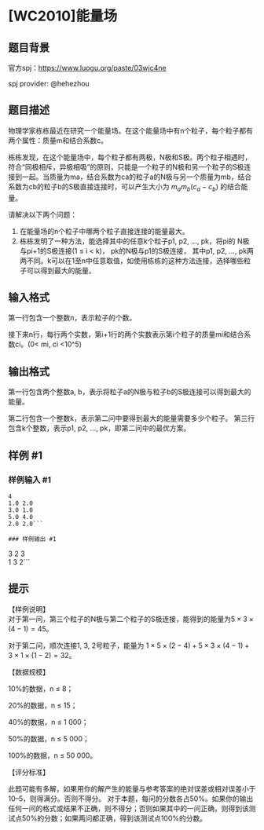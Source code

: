 # [WC2010]能量场

## 题目背景


官方spj：https://www.luogu.org/paste/03wjc4ne

spj provider: @hehezhou 

## 题目描述

物理学家栋栋最近在研究一个能量场。在这个能量场中有n个粒子，每个粒子都有两个属性：质量m和结合系数c。  

栋栋发现，在这个能量场中，每个粒子都有两极，N极和S极。两个粒子相遇时，符合“同极相斥，异极相吸”的原则，只能是一个粒子的N极和另一个粒子的S极连接到一起。当质量为ma，结合系数为ca的粒子a的N极与另一个质量为mb，结合系数为cb的粒子b的S极直接连接时，可以产生大小为  $m_a m_b (c_a - c_b)$  的结合能量。    

请解决以下两个问题：  
1. 在能量场的n个粒子中哪两个粒子直接连接的能量最大。  
2. 栋栋发明了一种方法，能选择其中的任意k个粒子p1, p2, …, pk，将pi的 N极与pi+1的S极连接(1 ≤ i < k)， pk的N极与p1的S极连接， 其中p1, p2, …, pk两两不同。k可以在1至n中任意取值，如使用栋栋的这种方法连接，选择哪些粒子可以得到最大的能量。

## 输入格式

第一行包含一个整数n，表示粒子的个数。 

 接下来n行，每行两个实数，第i+1行的两个实数表示第i个粒子的质量mi和结合系数ci。(0< mi, ci <10^5)

## 输出格式

第一行包含两个整数a, b，表示将粒子a的N极与粒子b的S极连接可以得到最大的能量。  

第二行包含一个整数k，表示第二问中要得到最大的能量需要多少个粒子。 第三行包含k个整数，表示p1, p2, …, pk，即第二问中的最优方案。

## 样例 #1

### 样例输入 #1
```
4  
1.0 2.0 
3.0 1.0 
5.0 4.0 
2.0 2.0```

### 样例输出 #1

```
3 2 
3  
1 3 2```

## 提示

【样例说明】  
对于第一问，第三个粒子的N极与第二个粒子的S极连接，能得到的能量为$5\times3\times(4-1) = 45$。  

对于第二问，顺次连接1, 3, 2号粒子，能量为  $1\times5\times(2-4) + 5\times3\times(4-1) + 3\times1\times(1-2) = 32$。 

【数据规模】  

10%的数据，n ≤ 8； 

20%的数据，n ≤ 15； 

40%的数据，n ≤ 1 000；

50%的数据，n ≤ 5 000； 

100%的数据，n ≤ 50 000。 

【评分标准】  

此题可能有多解，如果用你的解产生的能量与参考答案的绝对误差或相对误差小于10–5，则得满分。否则不得分。  对于本题，每问的分数各占50%。如果你的输出任何一问的格式或结果不正确，则不得分；否则如果其中的一问正确，则得到该测试点50%的分数；如果两问都正确，得到该测试点100%的分数。
